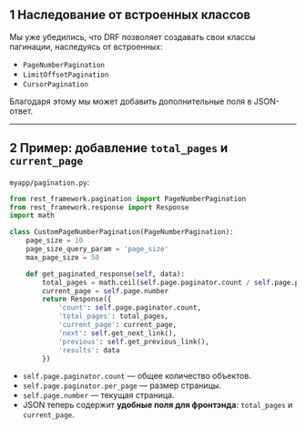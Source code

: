 ## 1 Наследование от встроенных классов

Мы уже убедились, что DRF позволяет создавать свои классы пагинации, наследуясь от встроенных:

* `PageNumberPagination`
* `LimitOffsetPagination`
* `CursorPagination`

Благодаря этому мы может добавить дополнительные поля в JSON-ответ.

---

## 2 Пример: добавление `total_pages` и `current_page`

`myapp/pagination.py`:

```python
from rest_framework.pagination import PageNumberPagination
from rest_framework.response import Response
import math

class CustomPageNumberPagination(PageNumberPagination):
    page_size = 10
    page_size_query_param = 'page_size'
    max_page_size = 50

    def get_paginated_response(self, data):
        total_pages = math.ceil(self.page.paginator.count / self.page.paginator.per_page)
        current_page = self.page.number
        return Response({
            'count': self.page.paginator.count,
            'total_pages': total_pages,
            'current_page': current_page,
            'next': self.get_next_link(),
            'previous': self.get_previous_link(),
            'results': data
        })
```

* `self.page.paginator.count` — общее количество объектов.
* `self.page.paginator.per_page` — размер страницы.
* `self.page.number` — текущая страница.
* JSON теперь содержит **удобные поля для фронтэнда**: `total_pages` и `current_page`.

